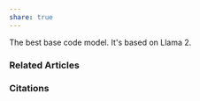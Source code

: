 ```yaml
---
share: true
---
```


The best base code model. It's based on Llama 2.

### Related Articles

### Citations
